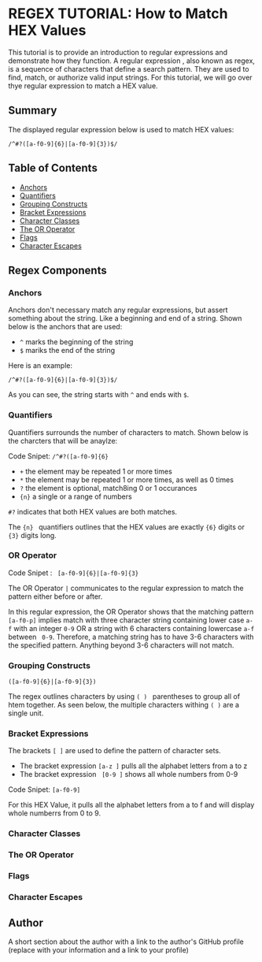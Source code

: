 # REGEX TUTORIAL: How to Match HEX Values

<!-- Introductory paragraph (replace this with your text) -->
This tutorial is to provide an introduction to regular expressions and demonstrate how they function. A regular expression , also known as regex, is a sequence of characters that define a search pattern. They are used to find, match, or authorize valid input strings. For this tutorial, we will go over thye regular expression to match a HEX value. 

## Summary

The displayed regular expression below is used to match HEX values: 

`/^#?([a-f0-9]{6}|[a-f0-9]{3})$/`

<!-- Briefly summarize the regex you will be describing and what you will explain. Include a code snippet of the regex. Replace this text with your summary. -->

## Table of Contents

- [Anchors](#anchors)
- [Quantifiers](#quantifiers)
- [Grouping Constructs](#grouping-constructs)
- [Bracket Expressions](#bracket-expressions)
- [Character Classes](#character-classes)
- [The OR Operator](#the-or-operator)
- [Flags](#flags)
- [Character Escapes](#character-escapes)

## Regex Components

### Anchors

Anchors don't necessary match any regular expressions, but assert something about the string. Like a beginning and end of a string. Shown below is the anchors that are used: 

* `^` marks the beginning of the string
* `$` mariks the end of the string

Here is an example: 

`/^#?([a-f0-9]{6}|[a-f0-9]{3})$/`

As you can see, the string starts with `^` and ends with `$`.

### Quantifiers

Quantifiers surrounds the number of characters to match. Shown below is the charcters that will be  anaylze: 

Code Snipet:  ` /^#?([a-f0-9]{6} `

 * `+` the element may be repeated 1 or more times
 * `*` the element may be repeated 1 or more times, as well as 0 times
 * `?` the element is optional, match8ing 0 or 1 occurances 
 * ` {n} ` a single or a range of numbers 

` #? ` indicates that both HEX values are both matches. 


The `{n} ` quantifiers outlines that the HEX values are exactly ` {6} ` digits  or `{3}` digits long.

### OR Operator 

Code Snipet : ` [a-f0-9]{6}|[a-f0-9]{3}` 

The OR Operator ` | ` communicates to the regular expression to match the pattern either before or after. 

In this regular expression, the OR Operator shows that the matching pattern ` [a-f0-p] `  implies match with three character string containing lower case ` a-f ` with an integer ` 0-9 ` OR a string with 6 characters containing lowercase ` a-f ` between ` 0-9`. Therefore, a matching string has to have 3-6 characters with the specified pattern. Anything beyond 3-6 characters will not match. 

### Grouping Constructs

` ([a-f0-9]{6}|[a-f0-9]{3}) `

The regex outlines characters by using `( ) ` parentheses to group all of htem together.  As seen below, the multiple characters withing ` ( ) ` are a single unit. 

### Bracket Expressions

The brackets ` [ ] ` are used to define the pattern of character sets. 
 
 * The bracket expression ` [a-z ] ` pulls all the alphabet letters from a to z 
 * The bracket expression ` [0-9 ]` shows all whole numbers from 0-9

Code Snipet: ` [a-f0-9] `

For this HEX Value, it pulls all the alphabet letters from a to f and will display whole numberrs from 0 to 9.



### Character Classes

### The OR Operator

### Flags

### Character Escapes

## Author

A short section about the author with a link to the author's GitHub profile (replace with your information and a link to your profile)